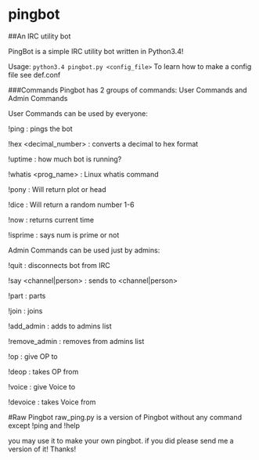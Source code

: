 # pingbot
##An IRC utility bot

PingBot is a simple IRC utility bot written in Python3.4!

Usage: `python3.4 pingbot.py <config_file>`
To learn how to make a config file see def.conf

###Commands
Pingbot has 2 groups of commands: User Commands and Admin Commands

User Commands can be used by everyone:

!ping : pings the bot

!hex <decimal_number> : converts a decimal to hex format

!uptime : how much bot is running?

!whatis <prog_name> : Linux whatis command

!pony : Will return plot or head

!dice : Will return a random number 1-6

!now : returns current time

!isprime <num> : says num is prime or not

Admin Commands can be used just by admins:

!quit : disconnects bot from IRC

!say <channel|person> <msg> : sends <msg> to <channel|person>

!part <channel> : parts <channel>

!join <channel> : joins <channel>

!add_admin <nick> : adds <nick> to admins list

!remove_admin <nick> : removes <nick> from admins list

!op <nick> : give OP to <nick>

!deop <nick> : takes OP from <nick>

!voice <nick> : give Voice to <nick>

!devoice <nick> : takes Voice from <nick>


#Raw Pingbot
raw_ping.py is a version of Pingbot without any command except !ping and !help

you may use it to make your own pingbot. if you did please send me a version of it! Thanks!
